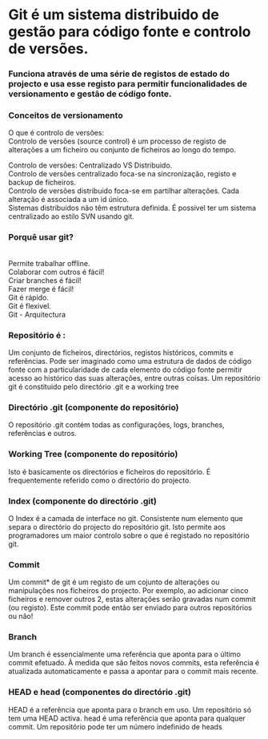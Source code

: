 <h1>Git é um sistema distribuido de gestão para código fonte e controlo de versões.</h1>
<h3>Funciona através de uma série de registos de estado do projecto e usa esse registo para permitir funcionalidades de versionamento e gestão de código fonte.</h3>

<h3>Conceitos de versionamento</h3>
O que é controlo de versões: <br>
Controlo de versões (source control) é um processo de registo de alterações a um ficheiro ou conjunto de ficheiros ao longo do tempo.<br>

Controlo de versões: Centralizado VS Distribuido.<br>
Controlo de versões centralizado foca-se na sincronização, registo e backup de ficheiros.<br>
Controlo de versões distribuido foca-se em partilhar alterações. Cada alteração é associada a um id único.<br>
Sistemas distribuidos não têm estrutura definida. É possivel ter um sistema centralizado ao estilo SVN usando git.<br>


<h3>Porquê usar git?</h3></br>
Permite trabalhar offline.</br>
Colaborar com outros é fácil!</br>
Criar branches é fácil!</br>
Fazer merge é fácil!</br>
Git é rápido.</br>
Git é flexivel.</br>
Git - Arquitectura</br>

<h3>Repositório é :</h3>
Um conjunto de ficheiros, directórios, registos históricos, commits e referências. Pode ser imaginado como uma estrutura de dados de código fonte com a particularidade de cada elemento do código fonte permitir acesso ao histórico das suas alterações, entre outras coisas.
Um repositório git é constituido pelo directório .git e a working tree


<h3>Directório .git (componente do repositório)</h3>
O repositório .git contém todas as configurações, logs, branches, referências e outros.

<h3>Working Tree (componente do repositório)</h3>
Isto é basicamente os directórios e ficheiros do repositório. É frequentemente referido como o directório do projecto.

<h3>Index (componente do directório .git)</h3>
O Index é a camada de interface no git. Consistente num elemento que separa o directório do projecto do repositório git. Isto permite aos programadores um maior controlo sobre o que é registado no repositório git.

<h3>Commit</h3>
Um commit* de git é um registo de um cojunto de alterações ou manipulações nos ficheiros do projecto. Por exemplo, ao adicionar cinco ficheiros e remover outros 2, estas alterações serão gravadas num commit (ou registo). Este commit pode então ser enviado para outros repositórios ou não!

<h3>Branch</h3>
Um branch é essencialmente uma referência que aponta para o último commit efetuado. À medida que são feitos novos commits, esta referência é atualizada automaticamente e passa a apontar para o commit mais recente.

<h3> HEAD e head (componentes do directório .git) </h3>
HEAD é a referência que aponta para o branch em uso. Um repositório só tem uma HEAD activa. head é uma referência que aponta para qualquer commit. Um repositório pode ter um número indefinido de heads
